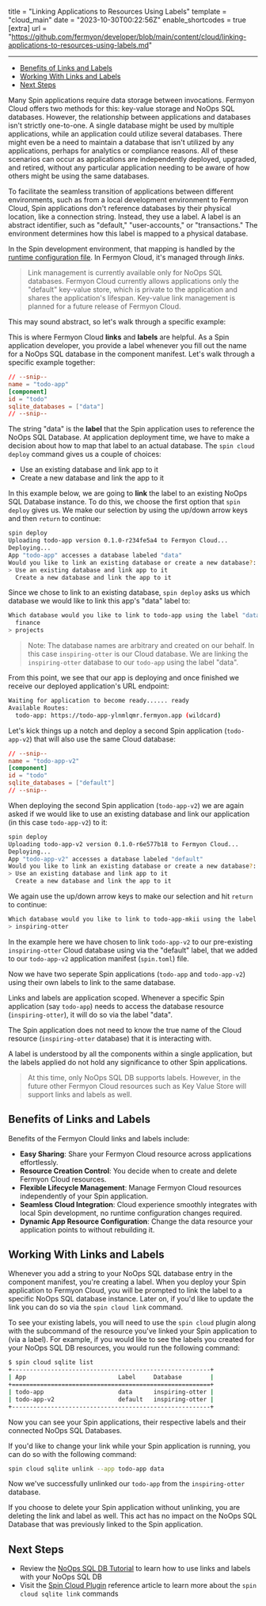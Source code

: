 title = "Linking Applications to Resources Using Labels"
template = "cloud_main"
date = "2023-10-30T00:22:56Z"
enable_shortcodes = true
[extra]
url = "https://github.com/fermyon/developer/blob/main/content/cloud/linking-applications-to-resources-using-labels.md"

---

- [Benefits of Links and Labels](#benefits-of-links-and-labels)
- [Working With Links and Labels](#working-with-links-and-labels)
- [Next Steps](#next-steps)

Many Spin applications require data storage between invocations. Fermyon Cloud offers two methods for this: key-value storage and NoOps SQL databases. However, the relationship between applications and databases isn't strictly one-to-one. A single database might be used by multiple applications, while an application could utilize several databases. There might even be a need to maintain a database that isn't utilized by any applications, perhaps for analytics or compliance reasons. All of these scenarios can occur as applications are independently deployed, upgraded, and retired, without any particular application needing to be aware of how others might be using the same databases.

To facilitate the seamless transition of applications between different environments, such as from a local development environment to Fermyon Cloud, Spin applications don't reference databases by their physical location, like a connection string. Instead, they use a label. A label is an abstract identifier, such as "default," "user-accounts," or "transactions." The environment determines how this label is mapped to a physical database.

In the Spin development environment, that mapping is handled by the [runtime configuration file](/spin/dynamic-configuration#runtime-configuration).  In Fermyon Cloud, it's managed through _links_.

> Link management is currently available only for NoOps SQL databases. Fermyon Cloud currently allows applications only the "default" key-value store, which is private to the application and shares the application's lifespan. Key-value link management is planned for a future release of Fermyon Cloud.

This may sound abstract, so let's walk through a specific example:

This is where Fermyon Cloud **links** and **labels** are helpful. As a Spin application developer, you provide a label whenever you fill out the name for a NoOps SQL database in the component manifest. Let's walk through a specific example together:

```toml
// --snip--
name = "todo-app"
[component]
id = "todo"
sqlite_databases = ["data"]
// --snip--
```

The string "data" is the **label** that the Spin application uses to reference the NoOps SQL Database. At application deployment time, we have to make a decision about how to map that label to an actual database.  The `spin cloud deploy` command gives us a couple of choices:
- Use an existing database and link app to it
- Create a new database and link the app to it

In this example below, we are going to **link** the label to an existing NoOps SQL Database instance. To do this, we choose the first option that `spin deploy` gives us. We make our selection by using the up/down arrow keys and then `return` to continue:

```bash
spin deploy
Uploading todo-app version 0.1.0-r234fe5a4 to Fermyon Cloud...
Deploying...
App "todo-app" accesses a database labeled "data"
Would you like to link an existing database or create a new database?:
> Use an existing database and link app to it
  Create a new database and link the app to it
```

Since we chose to link to an existing database, `spin deploy` asks us which database we would like to link this app's "data" label to:

```bash
Which database would you like to link to todo-app using the label "data":
  finance
> projects
```

> Note: The database names are arbitrary and created on our behalf. In this case `inspiring-otter` is our Cloud database. We are linking the `inspiring-otter` database to our `todo-app` using the label "data".

From this point, we see that our app is deploying and once finished we receive our deployed application's URL endpoint:

```bash
Waiting for application to become ready...... ready
Available Routes:
  todo-app: https://todo-app-ylnmlqmr.fermyon.app (wildcard)
```

Let's kick things up a notch and deploy a second Spin application (`todo-app-v2`) that will also use the same Cloud database:

```toml
// --snip--
name = "todo-app-v2"
[component]
id = "todo"
sqlite_databases = ["default"]
// --snip--
```

When deploying the second Spin application (`todo-app-v2`) we are again asked if we would like to use an existing database and link our application (in this case `todo-app-v2`) to it:

```bash
spin deploy       
Uploading todo-app-v2 version 0.1.0-r6e577b18 to Fermyon Cloud...
Deploying...
App "todo-app-v2" accesses a database labeled "default"
Would you like to link an existing database or create a new database?:
> Use an existing database and link app to it
  Create a new database and link the app to it
```

We again use the up/down arrow keys to make our selection and hit `return` to continue:

```bash
Which database would you like to link to todo-app-mkii using the label "default":
> inspiring-otter
```

In the example here we have chosen to link `todo-app-v2` to our pre-existing `inspiring-otter` Cloud database using via the "default" label, that we added to our `todo-app-v2` application manifest (`spin.toml`) file.

Now we have two seperate Spin applications (`todo-app` and `todo-app-v2`) using their own labels to link to the same database. 

Links and labels are application scoped. Whenever a specific Spin application (say `todo-app`) needs to access the database resource (`inspiring-otter`), it will do so via the label "data".

The Spin application does not need to know the true name of the Cloud resource (`inspiring-otter` database) that it is interacting with. 

A label is understood by all the components within a single application, but the labels applied do not hold any significance to other Spin applications. 

> At this time, only NoOps SQL DB supports labels. However, in the future other Fermyon Cloud resources such as Key Value Store will support links and labels as well. 

## Benefits of Links and Labels

Benefits of the Fermyon Clould links and labels include:

* **Easy Sharing**: Share your Fermyon Cloud resource across applications effortlessly.
* **Resource Creation Control**: You decide when to create and delete Fermyon Cloud resources.
* **Flexible Lifecycle Management**: Manage Fermyon Cloud resources independently of your Spin application.
* **Seamless Cloud Integration**: Cloud experience smoothly integrates with local Spin development, no runtime configuration changes required. 
* **Dynamic App Resource Configuration**: Change the data resource your application points to without rebuilding it.

## Working With Links and Labels

Whenever you add a string to your NoOps SQL database entry in the component manifest, you're creating a label. When you deploy your Spin application to Fermyon Cloud, you will be prompted to link the label to a specific NoOps SQL database instance. Later on, if you'd like to update the link you can do so via the `spin cloud link` command. 

To see your existing labels, you will need to use the `spin cloud` plugin along with the subcommand of the resource you've linked your Spin application to (via a label). For example, if you would like to see the labels you created for your NoOps SQL DB resources, you would run the following command:

```bash
$ spin cloud sqlite list
+--------------------------------------------------------+
| App                          Label     Database        |
+========================================================+
| todo-app                     data      inspiring-otter |
| todo-app-v2                  default   inspiring-otter |
+--------------------------------------------------------+
```

Now you can see your Spin applications, their respective labels and their connected NoOps SQL Databases.

If you'd like to change your link while your Spin application is running, you can do so with the following command:

```bash
spin cloud sqlite unlink --app todo-app data
```

Now we've successfully unlinked our `todo-app` from the `inspiring-otter` database. 

If you choose to delete your Spin application without unlinking, you are deleting the link and label as well. This act has no impact on the NoOps SQL Database that was previously linked to the Spin application.

## Next Steps

* Review the [NoOps SQL DB Tutorial](noops-sql-db.md) to learn how to use links and labels with your NoOps SQL DB
* Visit the [Spin Cloud Plugin](cloud-command-reference.md) reference article to learn more about the `spin cloud sqlite link` commands